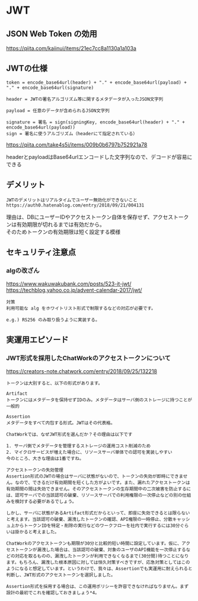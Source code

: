 # JWT
## JSON Web Token の効用
https://qiita.com/kaiinui/items/21ec7cc8a1130a1a103a

## JWTの仕様
```
token = encode_base64url(header) + "." + encode_base64url(payload) + "." + encode_base64url(signature)

header = JWTの署名アルゴリズム等に関するメタデータが入ったJSON文字列

payload = 任意のデータが含められるJSON文字列

signature = 署名 = sign(signingKey, encode_base64url(header) + "." + encode_base64url(payload))
sign = 署名に使うアルゴリズム（headerにて指定されている）
```
https://qiita.com/take4s5i/items/009b0b6797b752921a78

headerとpayloadはBase64urlエンコードした文字列なので、デコードが容易にできる

## デメリット
```
JWTのデメリットはリアルタイムでユーザー無効化ができないこと
https://auth0.hatenablog.com/entry/2018/09/21/004131
```
理由は、DBにユーザーIDやアクセストークン自体を保存せず、アクセストークンは有効期限が切れるまでは有効だから。  
そのためトークンの有効期限は短く設定する模様

## セキュリティ注意点
### algの改ざん
https://www.wakuwakubank.com/posts/523-it-jwt/  
https://techblog.yahoo.co.jp/advent-calendar-2017/jwt/
```
対策
利用可能な alg をホワイトリスト形式で制限するなどの対応が必要です。

e.g.) RS256 のみ取り扱うように実装する。
```

## 実運用エピソード
### JWT形式を採用したChatWorkのアクセストークンについて
https://creators-note.chatwork.com/entry/2018/09/25/132218
```
トークンは大別すると、以下の形式があります。

Artifact
トークンにはメタデータを保持せずIDのみ。メタデータはサーバ側のストレージに持つことが一般的

Assertion
メタデータをすべて内包する形式。JWTはその代表格。
```
```
ChatWorkでは、なぜJWT形式を選んだか？その理由は以下です

1. サーバ側でメタデータを管理するストレージの運用コスト削減のため
2. マイクロサービスが増えた場合に、リソースサーバ単体での認可を実装しやすい
今のところ、大きな理由は1番ですね。
```
```
アクセストークンの失効管理
Assertion形式のJWTの場合はサーバに状態がないので、トークンの失効が即時にできません。なので、できるだけ有効期間を短くした方がよいです。また、漏れたアクセストークンは有効期間の間は失効できません。そのアクセストークンの生存期間中の二次被害を防止するには、認可サーバでの当該認可の破棄、リソースサーバでの利用権限の一次停止などの別の仕組みを検討する必要があるでしょう。

しかし、サーバに状態があるArtifact形式だからといって、即座に失効できるとは限らないと考えます。当該認可の破棄、漏洩したトークンの確認、API権限の一時停止、分散キャッシュ上からトークンIDを特定・削除の実行などのワークフローを社内で実行するには30分ぐらいは掛かると考えました。

ChatWorkのアクセストークンも期限が30分と比較的短い時間に設定しています。仮に、アクセストークンが漏洩した場合は、当該認可の破棄、対象のユーザのAPI機能を一次停止するなどの対応を取るものの、漏洩したトークンが利用できなくなるまで(30分間)待つことになります。もちろん、漏洩した根本原因に対しては恒久対策すべきですが、応急対策としてはこのようになると想定しています。というわけで、我々は、Assertionでも実運用に耐えられると判断し、JWT形式のアクセストークンを選択しました。

Assertion形式を採用する場合は、この運用ポリシーを許容できなければなりません。まず設計の最初でこれを確認しておきましょう*4。
```